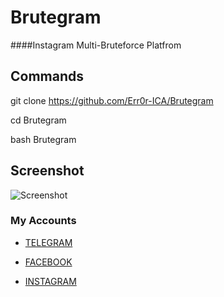 # Brutegram
####Instagram Multi-Bruteforce Platfrom

## Commands

git clone https://github.com/Err0r-ICA/Brutegram <br>

cd Brutegram <br>

bash Brutegram <br>

## Screenshot 

![Screenshot](https://i.postimg.cc/fwLVDC81/Screenshot-20200502-193420-Termux.jpg) 

### My Accounts

* [TELEGRAM](https://t.me/termuxxhacking)

* [FACEBOOK](https://www.facebook.com/termuxxhacking)

* [INSTAGRAM](https://instagram.com/termux_hacking)

